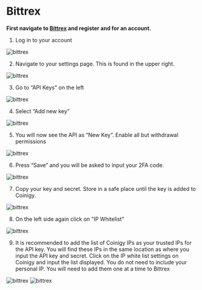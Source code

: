 # Bittrex

**First navigate to [Bittrex](https://bittrex.com/) and register and for an account.**

1. Log in to your account

![bittrex](/img/api-document/bittrex-login.png)

2. Navigate to your settings page. This is found in the upper right.

![bittrex](/img/api-document/bittrex-settings.png)

3. Go to “API Keys” on the left

![bittrex](/img/api-document/bittrex-apikey.png)

4. Select “Add new key”

![bittrex](/img/api-document/bittrex-addkey.png)

5. You will now see the API as “New Key”. Enable all but withdrawal permissions

![bittrex](/img/api-document/bittrex-newkey.png)

6. Press “Save” and you will be asked to input your 2FA code.

![bittrex](/img/api-document/bittrex-save.png)

7. Copy your key and secret. Store in a safe place until the key is added to Coinigy.

![bittrex](/img/api-document/bittrex-storekey.png)

8. On the left side again click on “IP Whitelist”

![bittrex](/img/api-document/bittrex-ipwhitelist.png)

9. It is recommended to add the list of Coinigy IPs as your trusted IPs for the API key. You will find these IPs in the same location as where you input the API key and secret. Click on the IP white list settings on Coinigy and input the list displayed. You do not need to include your personal IP. You will need to add them one at a time to Bittrex

![bittrex](/img/api-document/bittrex-recommend-1.png)
![bittrex](/img/api-document/bittrex-recommend-2.png)